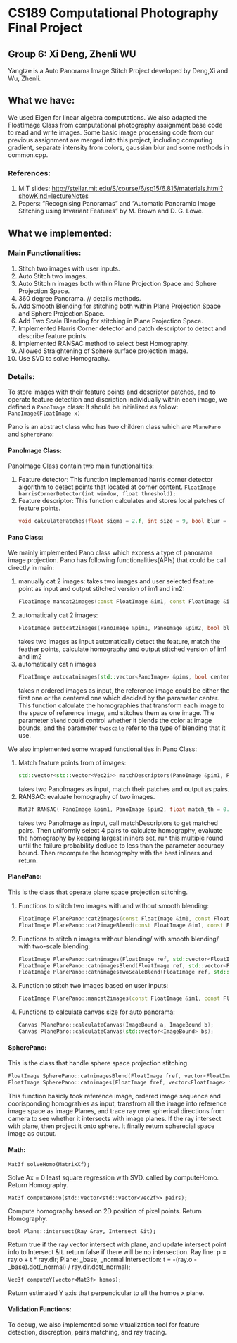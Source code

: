 # CS189 Computational Photography Final Project
## Group 6: Xi Deng, Zhenli WU

Yangtze is a Auto Panorama Image Stitch Project developed by Deng,Xi  and Wu, Zhenli.

## What we have:
We used Eigen for linear algebra computations. We also adapted the FloatImage Class  from computational photography assignment base code to read and write images.
Some basic image processing code from our previous assignment are merged into this project, including computing gradient, separate intensity from colors, gaussian blur and some methods in common.cpp.
### References:
1. MIT slides: http://stellar.mit.edu/S/course/6/sp15/6.815/materials.html?showKind=lectureNotes
2. Papers: ”Recognising Panoramas” and ”Automatic Panoramic Image Stitching using Invariant Features” by M. Brown and D. G. Lowe. 



## What we implemented:

### Main Functionalities:
1. Stitch two images with user inputs.
2. Auto Stitch two images.
3. Auto Stitch n images both within Plane Projection Space and Sphere Projection Space.
4. 360 degree Panorama.
// details methods.
5. Add Smooth Blending for stitching both within Plane Projection Space and Sphere Projection Space.
6. Add Two Scale Blending for stitching in Plane Projection Space.
7. Implemented Harris Corner detector and patch descriptor to detect and describe feature points.
8. Implemented RANSAC method to select best Homography.
9. Allowed Straightening of Sphere surface projection image.
10. Use SVD to solve Homography.

### Details:
To store images with their feature points and descriptor patches, and to operate feature detection and discription individually within each image, we defined a `PanoImage` class:
It should be initialized as follow:
		`PanoImage(FloatImage x)`

Pano is an abstract class who has two children class which are `PlanePano` and `SpherePano`:
#### PanoImage Class:
PanoImage Class contain two main functionalities:
1. Feature detector:
This function implemented harris corner detector algorithm to detect points that located at corner content.
`FloatImage harrisCornerDetector(int window, float threshold);`
 2. Feature descriptor:
 This function calculates and stores local patches of feature points.
 	```c++
    void calculatePatches(float sigma = 2.f, int size = 9, bool blur = true, bool norm = true);
 	```
#### Pano Class:

We mainly implemented Pano class which express a type of panorama image projection.
Pano has following functionalities(APIs) that could be call directly in main:
1. manually cat 2 images: 
takes two images and user selected feature point as input and output stitched version of im1 and im2:
	```c++
	FloatImage mancat2images(const FloatImage &im1, const FloatImage &im2, 	std::vector<std::vector<Vec2f>> pairs);
	```
2. automatically cat 2 images:
	```c++
	FloatImage autocat2images(PanoImage &pim1, PanoImage &pim2, bool blend=true);
	``` 
	takes two images as input automatically detect the feature, match the feather points, calculate homography and output stitched version of im1 and im2
3. automatically cat n images
	```c++
	FloatImage autocatnimages(std::vector<PanoImage> &pims, bool center=true, bool blend=true, bool twoscale=true);
	```
	takes n ordered images as input, the reference image could be either the first one or the centered one which decided by the parameter center. This function calculate the homographies that transform each image to the space of reference image, and stitches them as one image. The parameter `blend` could control whether it blends the color at image bounds, and the parameter `twoscale` refer to the type of blending that it use.

We also implemented some wraped functionalities in Pano Class:
1. Match feature points from of images:
	```c++
    std::vector<std::vector<Vec2i>> matchDescriptors(PanoImage &pim1, PanoImage &pim2, float threshold=0.5);
    ```
	takes two PanoImages as input, match their patches and output as pairs.
2. RANSAC: evaluate homography of two images.
	```c++
    Mat3f RANSAC( PanoImage &pim1, PanoImage &pim2, float match_th = 0.5, float portion = 0.5, float accuracy = 0.1, float threshold = 1);
    ```
	takes two PanoImage as input, call matchDescriptors to get matched pairs. Then uniformly select 4 pairs to calculate homography, evaluate the homography by keeping largest inliners set, run this multiple round until the failure probability deduce to less than the parameter accuracy bound. Then recompute the homography with the best inliners and return.

#### PlanePano:
This is the class that operate plane space projection stitching.

1. Functions to stitch two images with and without smooth blending:
    ```c++
    FloatImage PlanePano::cat2images(const FloatImage &im1, const FloatImage &im2, Mat3f homo);
    FloatImage PlanePano::cat2imageBlend(const FloatImage &im1, const FloatImage &im2, Mat3f homo);
    ```

2. Functions to stitch n images without blending/ with smooth blending/ with two-scale blending:
	```c++
    FloatImage PlanePano::catnimages(FloatImage ref, std::vector<FloatImage> ims, std::vector<Mat3f> homos);
    FloatImage PlanePano::catnimagesBlend(FloatImage ref, std::vector<FloatImage> ims, std::vector<Mat3f> homos);
    FloatImage PlanePano::catnimagesTwoScaleBlend(FloatImage ref, std::vector<FloatImage> ims, std::vector<Mat3f> homos, float sigma, bool lin);
    ```
3. Function to stitch two images based on user inputs:
	```c++
    FloatImage PlanePano::mancat2images(const FloatImage &im1, const FloatImage &im2, std::vector<std::vector<Vec2f>> pairs);
    ```
4. Functions to calculate canvas size for auto panorama:
	```c++
    Canvas PlanePano::calculateCanvas(ImageBound a, ImageBound b);
	Canvas PlanePano::calculateCanvas(std::vector<ImageBound> bs);
    ```

#### SpherePano:
This is the class that handle sphere space projection stitching.

```c++
FloatImage SpherePano::catnimagesBlend(FloatImage fref, vector<FloatImage> fims, vector<Mat3f> homos)
FloatImage SpherePano::catnimages(FloatImage fref, vector<FloatImage> fims, vector<Mat3f> homos)
```
This function basicly took reference image, ordered image sequence and coorisponding homograhies as input,  transfrom all the image into reference image space as image Planes, and trace ray over spherical directions from camera to see whether it intersects with image planes. If the ray intersect with plane, then project it onto sphere. It finally return spherecial space image as output.



#### Math:

```
Mat3f solveHomo(MatrixXf);
```
Solve Ax = 0 least square regression with SVD. called by computeHomo. Return Homography.


```
Mat3f computeHomo(std::vector<std::vector<Vec2f>> pairs);
```
Compute homography based on 2D position of pixel points. Return Homography.

```
bool Plane::intersect(Ray &ray, Intersect &it);
```
Return true if the ray vector intersect with plane, and update intersect point info to Intersect &it.
return false if there will be no intersection.
Ray line: p = ray.o + t * ray.dir;
Plane: _base, _normal
Intersection:
t = -(ray.o - _base).dot(_normal) / ray.dir.dot(_normal);
```
Vec3f computeY(vector<Mat3f> homos);
```
Return estimated Y axis that perpendicular to all the homos x plane.

#### Validation Functions:

To debug, we also implemented some vitualization tool for feature detection, discreption, pairs matching, and ray tracing.

